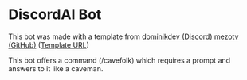 
# DiscordAI Bot 

This bot was made with a template from  [dominikdev (Discord)](https://discord.com/users/347077478726238228) [mezotv (GitHub)](https://github.com/mezotv) ([Template URL](https://github.com/mezotv/Discord-Bot-Template))

This bot offers a command (/cavefolk) which requires a prompt and answers to it like a caveman.
